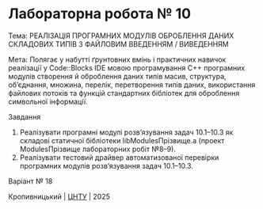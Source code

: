 ﻿# Лабораторна робота № 10

Тема: РЕАЛІЗАЦІЯ ПРОГРАМНИХ МОДУЛІВ ОБРОБЛЕННЯ ДАНИХ СКЛАДОВИХ ТИПІВ З ФАЙЛОВИМ ВВЕДЕННЯМ / ВИВЕДЕННЯМ

Мета: Полягає у набутті ґрунтовних вмінь і практичних 
навичок реалізації у Code::Blocks IDE мовою програмування С++ 
програмних модулів створення й оброблення даних типів масив, 
структура, об’єднання, множина, перелік, перетворення типів 
даних, використання файлових потоків та функцій стандартних 
бібліотек для оброблення символьної інформації.

Завдання
1. Реалізувати програмні модулі розв’язування задач 10.1–10.3 
як складові статичної бібліотеки libModulesПрізвище.а (проект 
ModulesПрізвище лабораторних робіт №8–9). 
2. Реалізувати тестовий драйвер автоматизованої перевірки 
програмних модулів розв’язування задач 10.1–10.3. 


Варіант № 18


Кропивницький | <a href="http://www.kntu.kr.ua/">ЦНТУ</a> | 2025